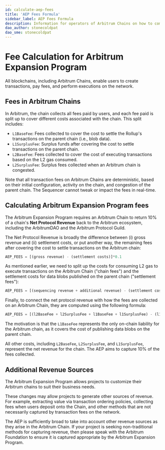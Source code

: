 ```yaml
---
id: calculate-aep-fees
title: 'AEP Fees Formula'
sidebar_label: AEP Fees Formula
description: Information for operators of Arbitrum Chains on how to compute the AEP Fees
dao_author: stonecoldpat
dao_sme: stonecoldpat
---
```


# Fee Calculation for Arbitrum Expansion Program

All blockchains, including Arbitrum Chains, enable users to create transactions, pay fees, and perform executions on the network. 

## Fees in Arbitrum Chains
In Arbitrum, the chain collects all fees paid by users, and each fee paid is split up to cover different costs associated with the chain. This split includes: 

- `L1BaseFee`: Fees collected to cover the cost to settle the Rollup's transactions on the parent chain (i.e., blob data). 
- `L1SurplusFee`: Surplus funds after covering the cost to settle transactions on the parent chain. 
- `L2BaseFee`: Fees collected to cover the cost of executing transactions based on the L2 gas consumed. 
- `L2SurplusFee`: Surplus fees collected when an Arbitrum chain is congested. 

Note that all transaction fees on Arbitrum Chains are deterministic, based on their initial configuration, activity on the chain, and congestion of the parent chain. The Sequencer cannot tweak or impact the fees in real-time. 

## Calculating Arbitrum Expansion Program fees

The Arbitrum Expansion Program requires an Arbitrum Chain to return 10% of a chain's **Net Protocol Revenue** back to the Arbitrum ecosystem, including the ArbitrumDAO and the Arbitrum Protocol Guild. 

The Net Protocol Revenue is broadly the difference between (i) gross revenue and (ii) settlement costs, or put another way, the remaining fees after covering the cost to settle transactions on the Arbitrum chain:

```python
AEP_FEES = [(gross revenue) - (settlement costs)]*0.1
```

As mentioned earlier, we need to split up the costs for consuming L2 gas to execute transactions on the Arbitrum Chain ("chain fees") and the settlement costs for data blobs published on the parent chain ("settlement fees"):

```python
AEP_FEES = [(sequencing revenue + additional revenue) - (settlement costs)]*0.1
```

 Finally, to connect the net protocol revenue with how the fees are collected on an Arbitrum Chain, they are computed using the following formula:

 ```python
AEP_FEES = [(l2BaseFee + l2SurplusFee + l1BaseFee + l1SurplusFee) - (l1BaseFee)]*0.1
```

The motivation is that the `L1BaseFee` represents the only on-chain liability for the Arbitrum chain, as it covers the cost of publishing data blobs on the parent chain. 

All other costs, including `L2BaseFee`, `L2SurplusFee`, and `L1SurplusFee`, represent the net revenue for the chain. The AEP aims to capture 10% of the fees collected. 

## Additional Revenue Sources

The Arbitrum Expansion Program allows projects to customize their Arbitrum chains to suit their business needs. 

These changes may allow projects to generate other sources of revenue. For example, extracting value via transaction ordering policies, collecting fees when users deposit onto the Chain, and other methods that are not necessarily captured by transaction fees on the network. 

The AEP is sufficiently broad to take into account other revenue sources as they arise in the Arbitrum Chain. If your project is seeking non-traditional methods for capturing revenue, then please speak with the Arbitrum Foundation to ensure it is captured appropriate by the Arbitrum Expansion Program.
